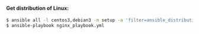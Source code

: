 #### Get distribution of Linux:
```bash
$ ansible all -l centos3,debian3 -m setup -a 'filter=ansible_distribution*'
$ ansible-playbook nginx_playbook.yml
```
